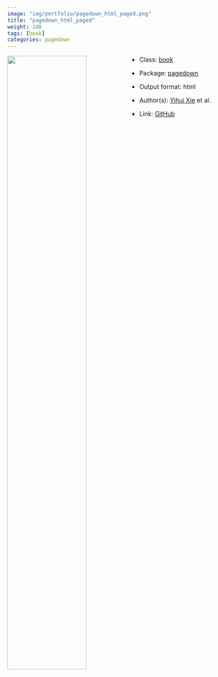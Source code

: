 ```yaml
---
image: "img/portfolio/pagedown_html_paged.png"
title: "pagedown_html_paged"
weight: 100
tags: [book]
categories: pagedown
---
```




<!--more-->

<a href="../../img/portfolio/pagedown_html_paged.png"><img class = "jf-image-shadow" src="../../img/portfolio/pagedown_html_paged.png" style="display: block; margin: auto;" width="60%"  align="left"></a>

- Class: [book](../../tags/book)
- Package: [pagedown](pagedown)
- Output format: html

- Author(s): [Yihui Xie](https://yihui.org/) et al.
- Link: [GitHub](https://github.com/rstudio/pagedown)


